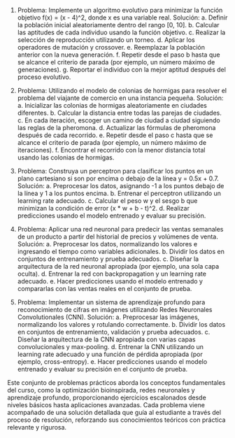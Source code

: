 1. Problema: Implemente un algoritmo evolutivo para minimizar la función objetivo f(x) = (x - 4)^2, donde x es una variable real.
Solución:
a. Definir la población inicial aleatoriamente dentro del rango [0, 10].
b. Calcular las aptitudes de cada individuo usando la función objetivo.
c. Realizar la selección de reproducción utilizando un torneo.
d. Aplicar los operadores de mutación y crossover.
e. Reemplazar la población anterior con la nueva generación.
f. Repetir desde el paso b hasta que se alcance el criterio de parada (por ejemplo, un número máximo de generaciones).
g. Reportar el individuo con la mejor aptitud después del proceso evolutivo.

2. Problema: Utilizando el modelo de colonias de hormigas para resolver el problema del viajante de comercio en una instancia pequeña.
Solución:
a. Inicializar las colonias de hormigas aleatoriamente en ciudades diferentes.
b. Calcular la distancia entre todas las parejas de ciudades.
c. En cada iteración, escoger un camino de ciudad a ciudad siguiendo las reglas de la pheromona.
d. Actualizar las fórmulas de pheromona después de cada recorrido.
e. Repetir desde el paso c hasta que se alcance el criterio de parada (por ejemplo, un número máximo de iteraciones).
f. Encontrar el recorrido con la menor distancia total usando las colonias de hormigas.

3. Problema: Construya un perceptron para clasificar los puntos en un plano cartesiano si son por encima o debajo de la línea y = 0.5x + 0.7.
Solución:
a. Preprocesar los datos, asignando -1 a los puntos debajo de la línea y 1 a los puntos encima.
b. Entrenar el perceptron utilizando un learning rate adecuado.
c. Calcular el peso w y el sesgo b que minimizan la condición de error (x * w + b - t)^2.
d. Realizar predicciones usando el modelo entrenado y evaluar su precisión.

4. Problema: Aplicar una red neuronal para predecir las ventas semanales de un producto a partir del historial de precios y volúmenes de venta.
Solución:
a. Preprocesar los datos, normalizando los valores e ingresando el tiempo como variables adicionales.
b. Dividir los datos en conjuntos de entrenamiento y prueba adecuados.
c. Diseñar la arquitectura de la red neuronal apropiada (por ejemplo, una sola capa oculta).
d. Entrenar la red con backpropagation y un learning rate adecuado.
e. Hacer predicciones usando el modelo entrenado y compararlas con las ventas reales en el conjunto de prueba.

5. Problema: Implementar un sistema de aprendizaje profundo para reconocimiento de cifras en imágenes utilizando Redes Neuronales Convolutionales (CNN).
Solución:
a. Preprocesar las imágenes, normalizando los valores y rotulando correctamente.
b. Dividir los datos en conjuntos de entrenamiento, validación y prueba adecuados.
c. Diseñar la arquitectura de la CNN apropiada con varias capas convolucionales y max-pooling.
d. Entrenar la CNN utilizando un learning rate adecuado y una función de pérdida apropiada (por ejemplo, cross-entropy).
e. Hacer predicciones usando el modelo entrenado y evaluar su precisión en el conjunto de prueba.

Este conjunto de problemas prácticos aborda los conceptos fundamentales del curso, como la optimización bioinspirada, redes neuronales y aprendizaje profundo, proporcionando ejercicios escalonados desde niveles básicos hasta aplicaciones avanzadas. Cada problema viene acompañado de una solución detallada que guía al estudiante a través del proceso de resolución, reforzando sus conocimientos teóricos con práctica relevante y rigurosa.
